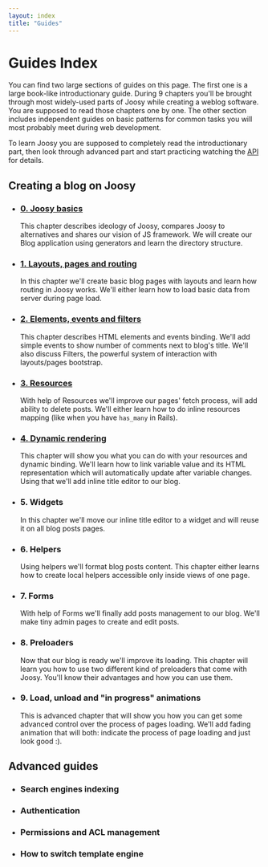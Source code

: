 ```yaml
---
layout: index
title: "Guides"
---
```


# Guides Index

You can find two large sections of guides on this page. The first one is a large book-like introductionary guide. During 9 chapters you'll be brought through most widely-used parts of Joosy while creating a weblog software. You are supposed to read those chapters one by one. The other section includes independent guides on basic patterns for common tasks you will most probably meet during web development.

To learn Joosy you are supposed to completely read the introductionary part, then look through advanced part and start practicing watching the [API](http://api.joosy.ws/) for details.

## Creating a blog on Joosy

* ### [0. Joosy basics](guides/joosy-basics.html)

  This chapter describes ideology of Joosy, compares Joosy to alternatives and shares our vision of JS framework. We will create our Blog application using generators and learn the directory structure.

* ### [1. Layouts, pages and routing](guides/layouts-pages-and-routing.html)

  In this chapter we'll create basic blog pages with layouts and learn how routing in Joosy works. We'll either learn how to load basic data from server during page load.

* ### [2. Elements, events and filters](guides/elements-events-and-filters.html)

  This chapter describes HTML elements and events binding. We'll add simple events to show number of comments next to blog's title. We'll also discuss Filters, the powerful system of interaction with layouts/pages bootstrap.

* ### [3. Resources](guides/resources.md)

  With help of Resources we'll improve our pages' fetch process, will add ability to delete posts. We'll either learn how to do inline resources mapping (like when you have `has_many` in Rails).

* ### [4. Dynamic rendering](guides/dynamic-rendering.html)

  This chapter will show you what you can do with your resources and dynamic binding. We'll learn how to link variable value and its HTML representation which will automatically update after variable changes. Using that we'll add inline title editor to our blog.

* ### 5. Widgets

  In this chapter we'll move our inline title editor to a widget and will reuse it on all blog posts pages.

* ### 6. Helpers

  Using helpers we'll format blog posts content. This chapter either learns how to create local helpers accessible only inside views of one page.

* ### 7. Forms

  With help of Forms we'll finally add posts management to our blog. We'll make tiny admin pages to create and edit posts.

* ### 8. Preloaders

  Now that our blog is ready we'll improve its loading. This chapter will learn you how to use two different kind of preloaders that come with Joosy. You'll know their advantages and how you can use them.

* ### 9. Load, unload and "in progress" animations

  This is advanced chapter that will show you how you can get some advanced control over the process of pages loading. We'll add fading animation that will both: indicate the process of page loading and just look good :).

## Advanced guides

* ### Search engines indexing

* ### Authentication

* ### Permissions and ACL management

* ### How to switch template engine

